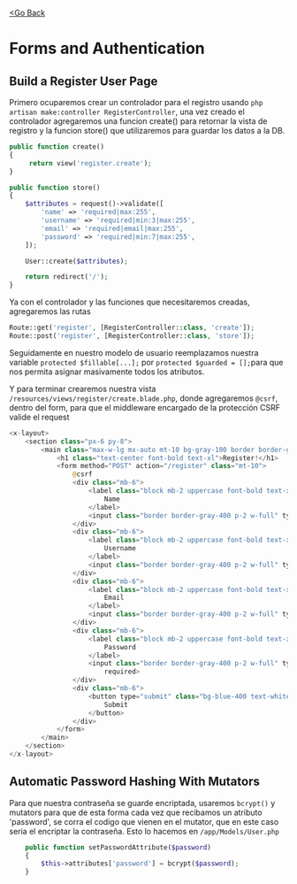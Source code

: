 [<Go Back](/README.md)

# Forms and Authentication

## Build a Register User Page

Primero ocuparemos crear un controlador para el registro usando `php artisan make:controller RegisterController`, una vez creado el controlador agregaremos una funcion create() para retornar la vista de registro y la funcion store() que utilizaremos para guardar los datos a la DB.

```php
public function create()
{
     return view('register.create');
}

public function store()
{
    $attributes = request()->validate([
        'name' => 'required|max:255',
        'username' => 'required|min:3|max:255',
        'email' => 'required|email|max:255',
        'password' => 'required|min:7|max:255',
    ]);

    User::create($attributes);

    return redirect('/');
}
```

Ya con el controlador y las funciones que necesitaremos creadas, agregaremos las rutas

```php
Route::get('register', [RegisterController::class, 'create']);
Route::post('register', [RegisterController::class, 'store']);
```

Seguidamente en nuestro modelo de usuario reemplazamos nuestra variable `protected $fillable[...];` por `protected $guarded = [];`para que nos permita asignar masivamente todos los atributos.

Y para terminar crearemos nuestra vista `/resources/views/register/create.blade.php`, donde agregaremos `@csrf`, dentro del form, para que el middleware encargado de la protección CSRF valide el request

```php
<x-layout>
    <section class="px-6 py-8">
        <main class="max-w-lg mx-auto mt-10 bg-gray-100 border border-gray-200 p-6 rounded-xl">
            <h1 class="text-center font-bold text-xl">Register!</h1>
            <form method="POST" action="/register" class="mt-10">
                @csrf
                <div class="mb-6">
                    <label class="block mb-2 uppercase font-bold text-xs text-gray-700" for="name">
                        Name
                    </label>
                    <input class="border border-gray-400 p-2 w-full" type="text" name="name" id="name" required>
                </div>
                <div class="mb-6">
                    <label class="block mb-2 uppercase font-bold text-xs text-gray-700" for="username">
                        Username
                    </label>
                    <input class="border border-gray-400 p-2 w-full" type="text" name="username" id="username" required>
                </div>
                <div class="mb-6">
                    <label class="block mb-2 uppercase font-bold text-xs text-gray-700" for="email">
                        Email
                    </label>
                    <input class="border border-gray-400 p-2 w-full" type="email" name="email" id="email" required>
                </div>
                <div class="mb-6">
                    <label class="block mb-2 uppercase font-bold text-xs text-gray-700" for="password">
                        Password
                    </label>
                    <input class="border border-gray-400 p-2 w-full" type="password" name="password" id="password"
                        required>
                </div>
                <div class="mb-6">
                    <button type="submit" class="bg-blue-400 text-white rounded py-2 px-4 hover:bg-blue-500">
                        Submit
                    </button>
                </div>
            </form>
        </main>
    </section>
</x-layout>
```

## Automatic Password Hashing With Mutators

Para que nuestra contraseña se guarde encriptada, usaremos `bcrypt()` y mutators para que de esta forma cada vez que recibamos un atributo 'password', se corra el codigo que vienen en el mutator, que en este caso seria el encriptar la contraseña. Esto lo hacemos en `/app/Models/User.php`

```php
    public function setPasswordAttribute($password)
    {
        $this->attributes['password'] = bcrypt($password);
    }
```
